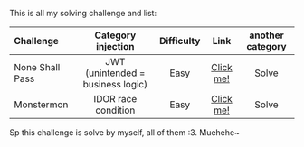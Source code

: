 This is all my solving challenge and list:

  | Challenge | Category injection | Difficulty | Link | another category |
  | :------- | :------: | :-------: | :-------: | :-------: |
  | None Shall Pass | JWT (unintended = business logic) | Easy | [Click me!]() | Solve |
  | Monstermon | IDOR race condition | Easy | [Click me!]() | Solve |
  
Sp this challenge is solve by myself, all of them :3. Muehehe~
